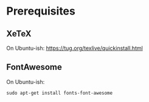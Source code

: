 # Prerequisites

## XeTeX

On Ubuntu-ish: https://tug.org/texlive/quickinstall.html

## FontAwesome

On Ubuntu-ish:

```
sudo apt-get install fonts-font-awesome
```
